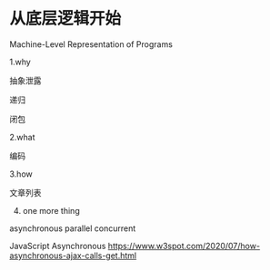 # 从底层逻辑开始



Machine-Level Representation of Programs



1.why

抽象泄露

递归

闭包

2.what

编码

3.how

文章列表

4. one more thing

asynchronous parallel concurrent

JavaScript Asynchronous 
https://www.w3spot.com/2020/07/how-asynchronous-ajax-calls-get.html

